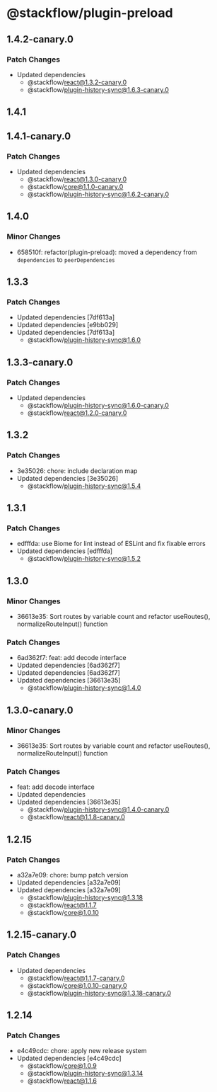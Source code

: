 # @stackflow/plugin-preload

## 1.4.2-canary.0

### Patch Changes

- Updated dependencies
  - @stackflow/react@1.3.2-canary.0
  - @stackflow/plugin-history-sync@1.6.3-canary.0

## 1.4.1

## 1.4.1-canary.0

### Patch Changes

- Updated dependencies
  - @stackflow/react@1.3.0-canary.0
  - @stackflow/core@1.1.0-canary.0
  - @stackflow/plugin-history-sync@1.6.2-canary.0

## 1.4.0

### Minor Changes

- 658510f: refactor(plugin-preload): moved a dependency from `dependencies` to `peerDependencies`

## 1.3.3

### Patch Changes

- Updated dependencies [7df613a]
- Updated dependencies [e9bb029]
- Updated dependencies [7df613a]
  - @stackflow/plugin-history-sync@1.6.0

## 1.3.3-canary.0

### Patch Changes

- Updated dependencies
  - @stackflow/plugin-history-sync@1.6.0-canary.0
  - @stackflow/react@1.2.0-canary.0

## 1.3.2

### Patch Changes

- 3e35026: chore: include declaration map
- Updated dependencies [3e35026]
  - @stackflow/plugin-history-sync@1.5.4

## 1.3.1

### Patch Changes

- edfffda: use Biome for lint instead of ESLint and fix fixable errors
- Updated dependencies [edfffda]
  - @stackflow/plugin-history-sync@1.5.2

## 1.3.0

### Minor Changes

- 36613e35: Sort routes by variable count and refactor useRoutes(), normalizeRouteInput() function

### Patch Changes

- 6ad362f7: feat: add decode interface
- Updated dependencies [6ad362f7]
- Updated dependencies [6ad362f7]
- Updated dependencies [36613e35]
  - @stackflow/plugin-history-sync@1.4.0

## 1.3.0-canary.0

### Minor Changes

- 36613e35: Sort routes by variable count and refactor useRoutes(), normalizeRouteInput() function

### Patch Changes

- feat: add decode interface
- Updated dependencies
- Updated dependencies [36613e35]
  - @stackflow/plugin-history-sync@1.4.0-canary.0
  - @stackflow/react@1.1.8-canary.0

## 1.2.15

### Patch Changes

- a32a7e09: chore: bump patch version
- Updated dependencies [a32a7e09]
- Updated dependencies [a32a7e09]
  - @stackflow/plugin-history-sync@1.3.18
  - @stackflow/react@1.1.7
  - @stackflow/core@1.0.10

## 1.2.15-canary.0

### Patch Changes

- Updated dependencies
  - @stackflow/react@1.1.7-canary.0
  - @stackflow/core@1.0.10-canary.0
  - @stackflow/plugin-history-sync@1.3.18-canary.0

## 1.2.14

### Patch Changes

- e4c49cdc: chore: apply new release system
- Updated dependencies [e4c49cdc]
  - @stackflow/core@1.0.9
  - @stackflow/plugin-history-sync@1.3.14
  - @stackflow/react@1.1.6
